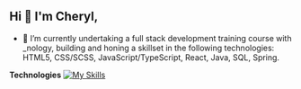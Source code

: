 ## Hi 👋 I'm Cheryl,

- 🔭 I’m currently undertaking a full stack development training course with _nology, building and honing a skillset in the following technologies: HTML5, CSS/SCSS, JavaScript/TypeScript, React, Java, SQL, Spring.

**Technologies**
[![My Skills](https://skillicons.dev/icons?i=js,html,css,wasm)](https://skillicons.dev)

